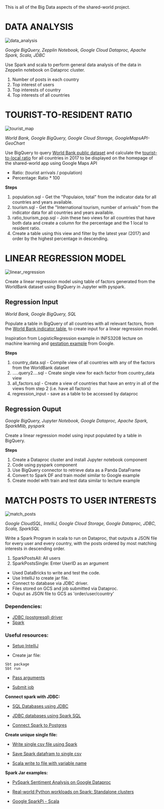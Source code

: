 This is all of the Big Data aspects of the shared-world project.

# DATA ANALYSIS 

![data_analysis](https://user-images.githubusercontent.com/19520346/69103639-a875c100-0ab1-11ea-8ec9-6a834d80fee8.png)

_Google BigQuery, Zepplin Notebook, Google Cloud Dataproc, Apache Spark, Scala, JDBC_

Use Spark and scala to perform general data analysis of the data in Zeppelin notebook on Dataproc cluster.

1. Number of posts in each country
2. Top interest of users
3. Top interests of country
4. Top interests of all countries

# TOURIST-TO-RESIDENT RATIO 

![tourist_map](https://user-images.githubusercontent.com/19520346/69103727-e2df5e00-0ab1-11ea-9223-63bd3d42d1a0.png)

_World Bank, Google BigQuery, Google Cloud Storage, GoogleMapsAPI-GeoChart_

Use BigQuery to query [World Bank public dataset](https://data.worldbank.org/indicator/SP.POP.TOTL) and calculate the [tourist-to-local ratio](https://www.un.org/esa/sustdev/natlinfo/indicators/methodology_sheets/demographics/ratio_localresidents_tourists.pdf) for all countries in 2017 to be displayed on the homepage of the shared-world app using Google Maps API

- Ratio: (tourist arrivals / population)
- Percentage: Ratio * 100

**Steps**    
1. population.sql - Get the "Populaion, total" from the indicator data for all countries and years available.
2. tourism.sql - Get the "International tourism, number of arrivals" from the indicator data for all countries and years available.
3. ratio_tourism_pop.sql - Join these two views for all countries that have both data and create a column for the percentage and the 1 local to resident ratio. 
4. Create a table using this view and filter by the latest year (2017) and order by the highest percentage in descending.
  
# LINEAR REGRESSION MODEL

![linear_regression](https://user-images.githubusercontent.com/19520346/69103645-aca1de80-0ab1-11ea-9e13-6cbb79e203f6.png)

Create a linear regression model using table of factors generated from the WorldBank dataset using BigQuery in Jupyter with pyspark.

## Regression Input

_World Bank, Google BigQuery, SQL_

Populate a table in BigQuery of all countries with all relevant factors, from the [World Bank indicator table](https://data.worldbank.org/indicator/SP.POP.TOTL), to create input for a linear regression model.

Inspiration from LogisticRegression example in INFS3208 lecture on machine learning and [gestation example](https://cloud.google.com/dataproc/docs/tutorials/bigquery-sparkml) from Google.
 
**Steps**
1. country_data.sql - Compile view of all countries with any of the factors from the WorldBank dataset
2. .....query2....sql - Create single view for each factor from country_data view
3. all_factors.sql - Create a view of countries that have an entry in all of the views from step 2 (i.e. have all factors)
4. regression_input - save as a table to be accessed by dataproc

## Regression Ouput

_Google BigQuery, Jupyter Notebook, Google Dataproc, Apache Spark, SparkMlib, pyspark_

Create a linear regression model using input populated by a table in BigQuery.

**Steps**
1. Create a Dataproc cluster and install Jupyter notebook component
2. Code using pyspark component
3. Use BigQuery connector to retrieve data as a Panda DataFrame
4. Convert to Spark DF and train model similar to Google example
5. Create model with train and test data similar to lecture example


# MATCH POSTS TO USER INTERESTS

![match_posts](https://user-images.githubusercontent.com/19520346/69103654-b297bf80-0ab1-11ea-8061-a6bf9b437f27.png)

_Google CloudSQL, IntelliJ, Google Cloud Storage, Google Dataproc, JDBC, Scala, SparkSQL_

Write a Spark Program in scala to run on Dataproc, that outputs a JSON file for every user and every country,
with the posts ordered by most matching interests in descending order.
1. SparkPostsAll: All users
2. SparkPostsSingle: Enter UserID as an argument

- Used DataBricks to write and test the code.
- Use IntelliJ to create jar file.
- Connect to database via JDBC driver.
- Files stored on GCS and job submitted via Dataproc.
- Ouput as JSON file to GCS as 'order/user/country'

### Dependencies:

- [JDBC (postgresql) driver](https://jdbc.postgresql.org/download.html)
- [Spark](https://repo1.maven.org/maven2/org/apache/spark/)

### Useful resources:

- [Setup IntelliJ](http://learnscalaspark.com/getting-started-intellij-scala-apache-spark)

- Create jar file:
```
Sbt package
Sbt run
```
- [Pass arguments](https://stackoverflow.com/questions/36024565/how-do-i-pass-program-argument-to-main-function-in-running-spark-submit-with-a-j)

- [Submit job](https://cloud.google.com/dataproc/docs/guides/submit-job)

**Connect spark with JDBC:**

- [SQL Databases using JDBC](https://docs.databricks.com/data/data-sources/sql-databases.html)

- [JDBC databases using Spark SQL](https://docs.databricks.com/_static/notebooks/data-import/jdbc.html)

- [Connect Spark to Postgres](https://zheguang.github.io/blog/systems/2019/02/16/connect-spark-to-postgres.html)

**Create unique single file:**

- [Write single csv file using Spark](https://stackoverflow.com/questions/31674530/write-single-csv-file-using-spark-csv)

- [Save Spark datafram to single csv](https://gist.github.com/dmpetrov/a4a5dc2cc8719619410e37dedde5130e)

- [Scala write to file with variable name](https://stackoverflow.com/questions/49681781/spark-scala-write-to-file-with-variable-name)

**Spark Jar examples:**

- [PySpark Sentiment Analysis on Google Dataproc](https://towardsdatascience.com/step-by-step-tutorial-pyspark-sentiment-analysis-on-google-dataproc-fef9bef46468)

- [Real-world Python workloads on Spark: Standalone clusters](https://becominghuman.ai/real-world-python-workloads-on-spark-standalone-clusters-2246346c7040)

- [Google SparkPi - Scala](https://github.com/apache/spark/blob/master/examples/src/main/scala/org/apache/spark/examples/SparkPi.scala)
